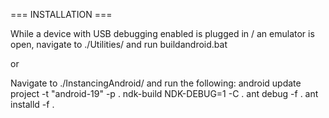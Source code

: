 === INSTALLATION ===

While a device with USB debugging enabled is plugged in / an emulator is open, navigate to ./Utilities/ and run buildandroid.bat

or

Navigate to ./InstancingAndroid/ and run the following:
android update project -t "android-19" -p .
ndk-build NDK-DEBUG=1 -C .
ant debug -f .
ant installd -f .